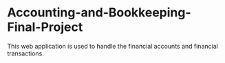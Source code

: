 # Accounting-and-Bookkeeping-Final-Project
This web application is used to handle the financial accounts and financial transactions.

